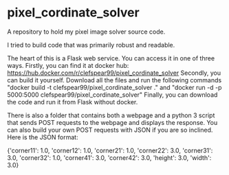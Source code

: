 # pixel_cordinate_solver

A repository to hold my pixel image solver source code.

I tried to build code that was primarily robust and readable.

The heart of this is a Flask web service. You can access it in one of three ways. Firstly, you can find it at docker hub: https://hub.docker.com/r/clefspear99/pixel_cordinate_solver Secondly, you can build it yourself. Download all the files and run the following commands "docker build -t clefspear99/pixel_cordinate_solver ." and "docker run -d -p 5000:5000 clefspear99/pixel_cordinate_solver" Finally, you can download the code and run it from Flask without docker.

There is also a folder that contains both a webpage and a python 3 script that sends POST requests to the webpage and displays the response. You can also build your own POST requests with JSON if you are so inclined. Here is the JSON format:

{'corner11': 1.0, 'corner12': 1.0, 'corner21': 1.0, 'corner22': 3.0, 'corner31': 3.0, 'corner32': 1.0, 'corner41': 3.0, 'corner42': 3.0, 'height': 3.0, 'width': 3.0}
